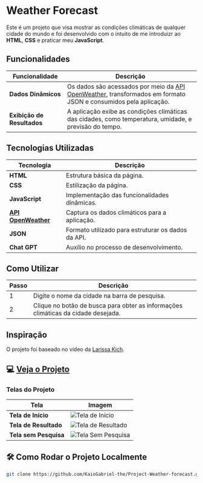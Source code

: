 #  Weather Forecast

Este é um projeto que visa mostrar as condições climáticas de qualquer cidade do mundo e foi desenvolvido com o intuito de me introduizr ao **HTML**, **CSS** e praticar meu **JavaScript**.

##  Funcionalidades

| Funcionalidade      | Descrição                                                                 |
|----------------------|---------------------------------------------------------------------------|
| **Dados Dinâmicos**   | Os dados são acessados por meio da [API OpenWeather](https://openweathermap.org/), transformados em formato JSON e consumidos pela aplicação. |
| **Exibição de Resultados** | A aplicação exibe as condições climáticas das cidades, como temperatura, umidade, e previsão do tempo. |

##  Tecnologias Utilizadas

| Tecnologia         | Descrição                                          |
|--------------------|----------------------------------------------------|
| **HTML**           | Estrutura básica da página.                       |
| **CSS**            | Estilização da página.                           |
| **JavaScript**     | Implementação das funcionalidades dinâmicas.     |
| **[API OpenWeather](https://openweathermap.org/)** | Captura os dados climáticos para a aplicação. |
| **JSON**           | Formato utilizado para estruturar os dados da API. |
| **Chat GPT**       | Auxílio no processo de desenvolvimento.          |

##  Como Utilizar

| Passo | Descrição                                                |
|-------|----------------------------------------------------------|
| 1     | Digite o nome da cidade na barra de pesquisa.            |
| 2     | Clique no botão de busca para obter as informações climáticas da cidade desejada. |

## Inspiração

O projeto foi baseado no vídeo da [Larissa Kich](https://youtu.be/t_GdX1iLYQE?si=wTPZnz3xDws3WiRq).

## 💻 [Veja o Projeto](https://project-wather-forecast.vercel.app/)

### Telas do Projeto

| Tela                       | Imagem                                                                                   |
|----------------------------|------------------------------------------------------------------------------------------|
| **Tela de Início**          | ![Tela de Início](https://github.com/KaioGabriel-the/Project-Weather-forecast/blob/ab957cdab0e2db44baed739dc17d3538ffa59027/src/images/img01.png) |
| **Tela de Resultado**       | ![Tela de Resultado](https://github.com/KaioGabriel-the/Project-Weather-forecast/blob/ab957cdab0e2db44baed739dc17d3538ffa59027/src/images/img02.png) |
| **Tela sem Pesquisa**       | ![Tela Sem Pesquisa](https://github.com/KaioGabriel-the/Project-Weather-forecast/blob/ab957cdab0e2db44baed739dc17d3538ffa59027/src/images/img03.png) |


## 🛠 Como Rodar o Projeto Localmente

```bash
git clone https://github.com/KaioGabriel-the/Project-Weather-forecast.git
